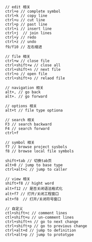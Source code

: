         // edit 相关
        ctrl+e // complete symbol
        ctrl+k // copy line
        ctrl+u // cut line
        ctrl+p // past line
        ctrl+i // insert line
        ctrl+j  // join lines
        ctrl+y // redo
        ctrl+z // undo
        f9/f10 // 左右缩进

        // file 相关
        ctrl+w // close file
        ctrl+shift+w // close all
        ctrl+shift+n // next file
        ctrl+o // open file
        ctrl+shift+o // relaod file

        // navigation 相关
        alt+, // go back
        alt+. // go forward

        // options 相关
        alt+t // file type optiona

        // search 相关
        F3 // search backward
        F4 // search forward
        ctrl+f

        // symbol 相关
        f7 // browse project sysbols
        f8 // browse local file symbols

        shift+tab // 切换tab页
        alt+0 // jump to base type
        ctrl+alt+c // jump to caller

        // view 相关
        shift+f8 // hight word
        alt+f12 // 是否关闭语法格式化
        alt+f7 // 打开/关闭工程窗口
        alt+f8  // 打开/关闭符号窗口

        // 自定义
        ctl+shift+c // comment lines
        ctl+shift+u // un-comment lines
        ctrl+shift+n // go to next change
        ctrl+shift+p // go to previous change
        ctrl+alt+d // jump to definition
        ctrl+alt+p // jump to prototype
